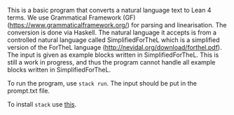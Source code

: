 This is a basic program that converts a natural language text to Lean 4 terms.
We use Grammatical Framework (GF) (https://www.grammaticalframework.org/) for parsing and linearisation.
The conversion is done via Haskell.
The natural language it accepts is from a controlled natural language called SimplifiedForTheL which is a simplified version of the ForTheL language (http://nevidal.org/download/forthel.pdf).
The input is given as example blocks written in SimplifiedForTheL.
This is still a work in progress, and thus the program cannot handle all example blocks written in SimplifiedForTheL.

To run the program, use `stack run`. The input should be put in the prompt.txt file.

To install `stack` use [this](https://docs.haskellstack.org/en/stable/).
